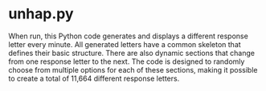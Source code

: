 # unhap.py

When run, this Python code generates and displays a different response letter every minute. All generated letters have a common skeleton that defines their basic structure. There are also dynamic sections that change from one response letter to the next. The code is designed to randomly choose from multiple options for each of these sections, making it possible to create a total of 11,664 different response letters. 
